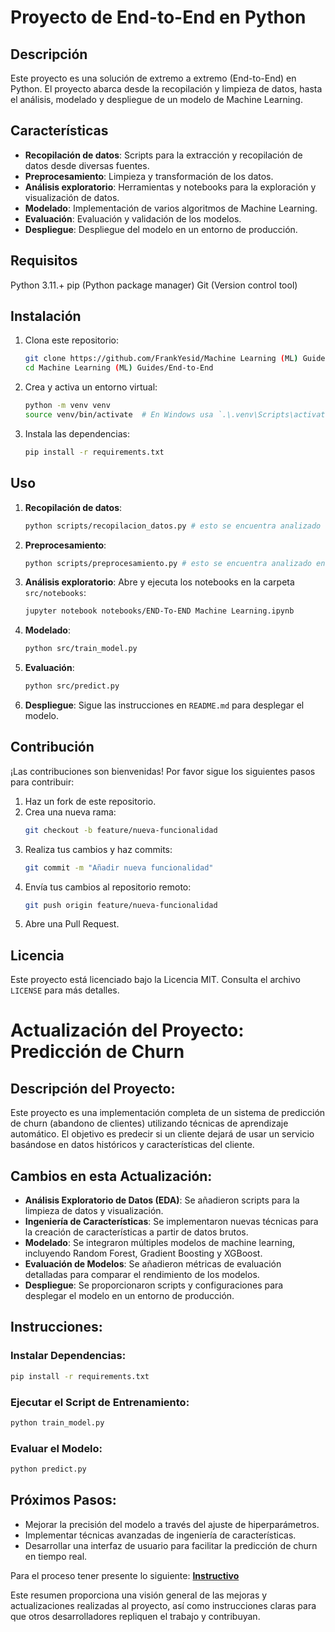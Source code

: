# Proyecto de End-to-End en Python

## Descripción

Este proyecto es una solución de extremo a extremo (End-to-End) en Python. El proyecto abarca desde la recopilación y limpieza de datos, hasta el análisis, modelado y despliegue de un modelo de Machine Learning.

## Características

- **Recopilación de datos**: Scripts para la extracción y recopilación de datos desde diversas fuentes.
- **Preprocesamiento**: Limpieza y transformación de los datos.
- **Análisis exploratorio**: Herramientas y notebooks para la exploración y visualización de datos.
- **Modelado**: Implementación de varios algoritmos de Machine Learning.
- **Evaluación**: Evaluación y validación de los modelos.
- **Despliegue**: Despliegue del modelo en un entorno de producción.

## Requisitos

Python 3.11.+
pip (Python package manager)
Git (Version control tool)

## Instalación

1. Clona este repositorio:
    ```bash
    git clone https://github.com/FrankYesid/Machine Learning (ML) Guides/End-to-End.git
    cd Machine Learning (ML) Guides/End-to-End
    ```

2. Crea y activa un entorno virtual:
    ```bash
    python -m venv venv
    source venv/bin/activate  # En Windows usa `.\.venv\Scripts\activate`
    ```

3. Instala las dependencias:
    ```bash
    pip install -r requirements.txt
    ```

## Uso

1. **Recopilación de datos**:
    ```bash
    python scripts/recopilacion_datos.py # esto se encuentra analizado en el cuaderno en src/notebooks/END-To-END Machine Learning
    ```

2. **Preprocesamiento**:
    ```bash
    python scripts/preprocesamiento.py # esto se encuentra analizado en el cuaderno en src/notebooks/END-To-END Machine Learning
    ```

3. **Análisis exploratorio**:
    Abre y ejecuta los notebooks en la carpeta `src/notebooks`:
    ```bash
    jupyter notebook notebooks/END-To-END Machine Learning.ipynb
    ```

4. **Modelado**:
    ```bash
    python src/train_model.py
    ```

5. **Evaluación**:
    ```bash
    python src/predict.py
    ```

6. **Despliegue**:
    Sigue las instrucciones en `README.md` para desplegar el modelo.

## Contribución

¡Las contribuciones son bienvenidas! Por favor sigue los siguientes pasos para contribuir:

1. Haz un fork de este repositorio.
2. Crea una nueva rama:
    ```bash
    git checkout -b feature/nueva-funcionalidad
    ```
3. Realiza tus cambios y haz commits:
    ```bash
    git commit -m "Añadir nueva funcionalidad"
    ```
4. Envía tus cambios al repositorio remoto:
    ```bash
    git push origin feature/nueva-funcionalidad
    ```
5. Abre una Pull Request.

## Licencia

Este proyecto está licenciado bajo la Licencia MIT. Consulta el archivo `LICENSE` para más detalles.


# Actualización del Proyecto: Predicción de Churn

## Descripción del Proyecto:

Este proyecto es una implementación completa de un sistema de predicción de churn (abandono de clientes) utilizando técnicas de aprendizaje automático. El objetivo es predecir si un cliente dejará de usar un servicio basándose en datos históricos y características del cliente.

## Cambios en esta Actualización:

- **Análisis Exploratorio de Datos (EDA)**: Se añadieron scripts para la limpieza de datos y visualización.
- **Ingeniería de Características**: Se implementaron nuevas técnicas para la creación de características a partir de datos brutos.
- **Modelado**: Se integraron múltiples modelos de machine learning, incluyendo Random Forest, Gradient Boosting y XGBoost.
- **Evaluación de Modelos**: Se añadieron métricas de evaluación detalladas para comparar el rendimiento de los modelos.
- **Despliegue**: Se proporcionaron scripts y configuraciones para desplegar el modelo en un entorno de producción.

## Instrucciones:

### Instalar Dependencias:

```bash
pip install -r requirements.txt
```

### Ejecutar el Script de Entrenamiento:

```bash
python train_model.py
```

### Evaluar el Modelo:

```bash
python predict.py
```

## Próximos Pasos:

- Mejorar la precisión del modelo a través del ajuste de hiperparámetros.
- Implementar técnicas avanzadas de ingeniería de características.
- Desarrollar una interfaz de usuario para facilitar la predicción de churn en tiempo real.

Para el proceso tener presente lo siguiente: [**Instructivo**](instructivo.md)

Este resumen proporciona una visión general de las mejoras y actualizaciones realizadas al proyecto, así como instrucciones claras para que otros desarrolladores repliquen el trabajo y contribuyan.

